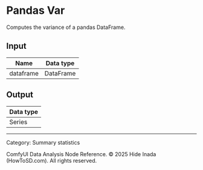 # Pandas Var
Computes the variance of a pandas DataFrame.

## Input
| Name | Data type |
|---|---|
| dataframe | DataFrame |

## Output
| Data type |
|---|
| Series |

<HR>
Category: Summary statistics

ComfyUI Data Analysis Node Reference. © 2025 Hide Inada (HowToSD.com). All rights reserved.
